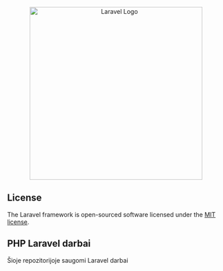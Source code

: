 <p align="center"><a href="https://laravel.com" target="_blank"><img src="https://raw.githubusercontent.com/laravel/art/master/logo-lockup/5%20SVG/2%20CMYK/1%20Full%20Color/laravel-logolockup-cmyk-red.svg" width="400" alt="Laravel Logo"></a></p>

## License
The Laravel framework is open-sourced software licensed under the [MIT license](https://opensource.org/licenses/MIT).


## PHP Laravel darbai
Šioje repozitorijoje saugomi Laravel darbai




